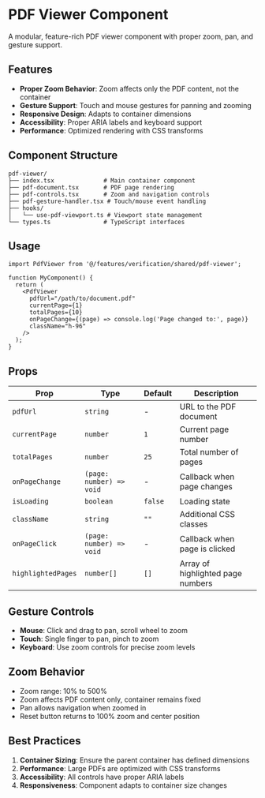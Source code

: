 # PDF Viewer Component

A modular, feature-rich PDF viewer component with proper zoom, pan, and gesture support.

## Features

- **Proper Zoom Behavior**: Zoom affects only the PDF content, not the container
- **Gesture Support**: Touch and mouse gestures for panning and zooming
- **Responsive Design**: Adapts to container dimensions
- **Accessibility**: Proper ARIA labels and keyboard support
- **Performance**: Optimized rendering with CSS transforms

## Component Structure

```
pdf-viewer/
├── index.tsx              # Main container component
├── pdf-document.tsx       # PDF page rendering
├── pdf-controls.tsx       # Zoom and navigation controls
├── pdf-gesture-handler.tsx # Touch/mouse event handling
├── hooks/
│   └── use-pdf-viewport.ts # Viewport state management
└── types.ts               # TypeScript interfaces
```

## Usage

```tsx
import PdfViewer from '@/features/verification/shared/pdf-viewer';

function MyComponent() {
  return (
    <PdfViewer
      pdfUrl="/path/to/document.pdf"
      currentPage={1}
      totalPages={10}
      onPageChange={(page) => console.log('Page changed to:', page)}
      className="h-96"
    />
  );
}
```

## Props

| Prop | Type | Default | Description |
|------|------|---------|-------------|
| `pdfUrl` | `string` | - | URL to the PDF document |
| `currentPage` | `number` | `1` | Current page number |
| `totalPages` | `number` | `25` | Total number of pages |
| `onPageChange` | `(page: number) => void` | - | Callback when page changes |
| `isLoading` | `boolean` | `false` | Loading state |
| `className` | `string` | `""` | Additional CSS classes |
| `onPageClick` | `(page: number) => void` | - | Callback when page is clicked |
| `highlightedPages` | `number[]` | `[]` | Array of highlighted page numbers |

## Gesture Controls

- **Mouse**: Click and drag to pan, scroll wheel to zoom
- **Touch**: Single finger to pan, pinch to zoom
- **Keyboard**: Use zoom controls for precise zoom levels

## Zoom Behavior

- Zoom range: 10% to 500%
- Zoom affects PDF content only, container remains fixed
- Pan allows navigation when zoomed in
- Reset button returns to 100% zoom and center position

## Best Practices

1. **Container Sizing**: Ensure the parent container has defined dimensions
2. **Performance**: Large PDFs are optimized with CSS transforms
3. **Accessibility**: All controls have proper ARIA labels
4. **Responsiveness**: Component adapts to container size changes
